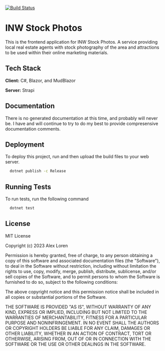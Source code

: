 [![Build Status](https://github.com/lorenalexm/InwStockPhotos/actions/workflows/dotnet.yml/badge.svg)](https://github.com/lorenalexm/InwStockPhotos/actions/workflows/dotnet.yml/badge.svg)


# INW Stock Photos

This is the frontend application for INW Stock Photos. A service providing local real estate agents with stock photography of the area and attractions to be used within their online marketing materials.


## Tech Stack

**Client:** C#, Blazor, and MudBlazor

**Server:** Strapi


## Documentation

There is no generated documentation at this time, and probably will never be. I have and will continue to try to do my best to provide compresensive documentation comments.


## Deployment

To deploy this project, run and then upload the build files to your web server.

```bash
  dotnet publish -c Release
```


## Running Tests

To run tests, run the following command

```bash
  dotnet test
```


## License

MIT License

Copyright (c) 2023 Alex Loren

Permission is hereby granted, free of charge, to any person obtaining a copy
of this software and associated documentation files (the "Software"), to deal
in the Software without restriction, including without limitation the rights
to use, copy, modify, merge, publish, distribute, sublicense, and/or sell
copies of the Software, and to permit persons to whom the Software is
furnished to do so, subject to the following conditions:

The above copyright notice and this permission notice shall be included in all
copies or substantial portions of the Software.

THE SOFTWARE IS PROVIDED "AS IS", WITHOUT WARRANTY OF ANY KIND, EXPRESS OR
IMPLIED, INCLUDING BUT NOT LIMITED TO THE WARRANTIES OF MERCHANTABILITY,
FITNESS FOR A PARTICULAR PURPOSE AND NONINFRINGEMENT. IN NO EVENT SHALL THE
AUTHORS OR COPYRIGHT HOLDERS BE LIABLE FOR ANY CLAIM, DAMAGES OR OTHER
LIABILITY, WHETHER IN AN ACTION OF CONTRACT, TORT OR OTHERWISE, ARISING FROM,
OUT OF OR IN CONNECTION WITH THE SOFTWARE OR THE USE OR OTHER DEALINGS IN THE
SOFTWARE.

